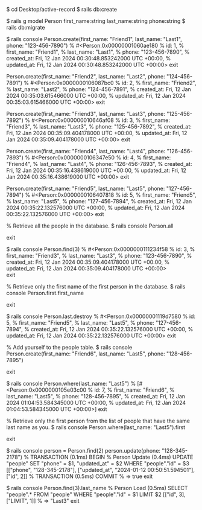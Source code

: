 <!-- Challenge: Rolodex
Note: A rolodex is a collection of paper cards that contain people's names and contact information. They were a common household and office item in the pre-digital age. -->
$ cd Desktop/active-record
$ rails db:create

<!-- As a developer, I have been tasked with creating a database model to store friends and family contact information. I want to ensure the database behaves as expected and the necessary information can be retrieved, added, updated, and deleted.

All tasks should be performed in order as listed below.

✔️ Acceptance Criteria
The rolodex application data should be managed by a PostgreSQL database in a Rails application.
 The model should be called Person with first_name, last_name, and phone attributes. All data types should be strings. -->
$ rails g model Person first_name:string last_name:string phone:string
$ rails db:migrate

<!-- Add five friends and family members to the people table using the Rails console. -->
$ rails console
Person.create(first_name: "Friend1", last_name: "Last1", phone: "123-456-7890")
% #<Person:0x00000001060ae180
% id: 1,
% first_name: "Friend1",
% last_name: "Last1",
% phone: "123-456-7890",
% created_at: Fri, 12 Jan 2024 00:30:48.853242000 UTC +00:00,
% updated_at: Fri, 12 Jan 2024 00:30:48.853242000 UTC +00:00>
exit

Person.create(first_name: "Friend2", last_name: "Last2", phone: "124-456-7891")
% #<Person:0x0000000106087bc0
% id: 2,
% first_name: "Friend2",
% last_name: "Last2",
% phone: "124-456-7891",
% created_at: Fri, 12 Jan 2024 00:35:03.615466000 UTC +00:00,
% updated_at: Fri, 12 Jan 2024 00:35:03.615466000 UTC +00:00>
exit

Person.create(first_name: "Friend3", last_name: "Last3", phone: "125-456-7892")
% #<Person:0x000000010646af08
% id: 3,
% first_name: "Friend3",
% last_name: "Last3",
% phone: "125-456-7892",
% created_at: Fri, 12 Jan 2024 00:35:09.404178000 UTC +00:00,
% updated_at: Fri, 12 Jan 2024 00:35:09.404178000 UTC +00:00>
exit

Person.create(first_name: "Friend4", last_name: "Last4", phone: "126-456-7893")
% #<Person:0x0000000106347e50
% id: 4,
% first_name: "Friend4",
% last_name: "Last4",
% phone: "126-456-7893",
% created_at: Fri, 12 Jan 2024 00:35:16.438619000 UTC +00:00,
% updated_at: Fri, 12 Jan 2024 00:35:16.438619000 UTC +00:00>
exit

Person.create(first_name: "Friend5", last_name: "Last5", phone: "127-456-7894")
% #<Person:0x0000000106407818
% id: 5,
% first_name: "Friend5",
% last_name: "Last5",
% phone: "127-456-7894",
% created_at: Fri, 12 Jan 2024 00:35:22.132576000 UTC +00:00,
% updated_at: Fri, 12 Jan 2024 00:35:22.132576000 UTC +00:00>
exit

% Retrieve all the people in the database.
$ rails console
Person.all
<!-- [#<Person:0x000000010642c320
%   id: 1,
%   first_name: "Friend1",
%   last_name: "Last1",
%   phone: "123-456-7890",
%   created_at: Fri, 12 Jan 2024 00:30:48.853242000 UTC +00:00,
%   updated_at: Fri, 12 Jan 2024 00:30:48.853242000 UTC +00:00>,
%  #<Person:0x000000010642c1e0
%   id: 2,
%   first_name: "Friend2",
%   last_name: "Last2",
%   phone: "124-456-7891",
%   created_at: Fri, 12 Jan 2024 00:35:03.615466000 UTC +00:00,
%   updated_at: Fri, 12 Jan 2024 00:35:03.615466000 UTC +00:00>,
%  #<Person:0x000000010642c0a0
%   id: 3,
%   first_name: "Friend3",
%   last_name: "Last3",
%   phone: "125-456-7892",
%   created_at: Fri, 12 Jan 2024 00:35:09.404178000 UTC +00:00,
%   updated_at: Fri, 12 Jan 2024 00:35:09.404178000 UTC +00:00>,
%  #<Person:0x000000010642bf60
%  id: 4,
%   first_name: "Friend4",
%   last_name: "Last4",
%   phone: "126-456-7893",
%   created_at: Fri, 12 Jan 2024 00:35:16.438619000 UTC +00:00,
%   updated_at: Fri, 12 Jan 2024 00:35:16.438619000 UTC +00:00>,
%  #<Person:0x000000010642be20
%   id: 5,
%   first_name: "Friend5",
%   last_name: "Last5",
%   phone: "127-456-7894",
%   created_at: Fri, 12 Jan 2024 00:35:22.132576000 UTC +00:00,
%   updated_at: Fri, 12 Jan 2024 00:35:22.132576000 UTC +00:00>]  -->
exit

<!-- Retrieve the third person in the database.  -->
$ rails console
Person.find(3)
% #<Person:0x0000000111234f58
%  id: 3,
%  first_name: "Friend3",
%  last_name: "Last3",
%  phone: "123-456-7890",
%  created_at: Fri, 12 Jan 2024 00:35:09.404178000 UTC +00:00,
%  updated_at: Fri, 12 Jan 2024 00:35:09.404178000 UTC +00:00>  
exit

% Retrieve only the first name of the first person in the database.
$ rails console
Person.first.first_name
<!-- Person Load (0.8ms)  SELECT "people".* FROM "people" ORDER BY "people"."id" ASC LIMIT $1  [["LIMIT", 1]] => "Friend1" -->
exit

<!-- Remove the last person from the database.  -->
$ rails console
Person.last.destroy
% #<Person:0x00000001119d7580
% id: 5,
% first_name: "Friend5",
% last_name: "Last5",
% phone: "127-456-7894",
% created_at: Fri, 12 Jan 2024 00:35:22.132576000 UTC +00:00,
% updated_at: Fri, 12 Jan 2024 00:35:22.132576000 UTC +00:00>
exit

% Add yourself to the people table.
$ rails console
Person.create(first_name: "Friend6", last_name: "Last5", phone: "128-456-7895")
<!-- #<Person:0x0000000112c77fa0
 id: 6,
 first_name: "Friend6",
 last_name: "Last5",
 phone: "128-456-7895",
 created_at: Fri, 12 Jan 2024 00:49:16.830501000 UTC +00:00,
 updated_at: Fri, 12 Jan 2024 00:49:16.830501000 UTC +00:00>  -->
exit

<!-- Retrieve all the people that have the same last name as you. -->
$ rails console
Person.where(last_name: "Last5")
% [#<Person:0x0000000105e03c00
% id: 7,
% first_name: "Friend6",
% last_name: "Last5",
% phone: "128-456-7895",
% created_at: Fri, 12 Jan 2024 01:04:53.584345000 UTC +00:00,
% updated_at: Fri, 12 Jan 2024 01:04:53.584345000 UTC +00:00>] 
exit

% Retrieve only the first person from the list of people that have the same last name as you.
$ rails console
Person.where(last_name: "Last5").first
<!-- #<Person:0x0000000105de1ce0
 id: 8,
 first_name: "Friend6",
 last_name: "Last5",
 phone: "128-456-7895",
 created_at: Fri, 12 Jan 2024 01:08:21.250537000 UTC +00:00,
 updated_at: Fri, 12 Jan 2024 01:08:21.250537000 UTC +00:00>  -->
exit

<!-- Update the phone number of the second person in the database. -->
$ rails console
person = Person.find(2)
person.update(phone: "128-345-2178")
% TRANSACTION (0.1ms) BEGIN
% Person Update (0.4ms) UPDATE "people" SET "phone" = $1, "updated_at" = $2 WHERE "people"."id" = $3 [["phone", "128-345-2178"], ["updated_at", "2024-01-12 00:50:51.594501"], ["id", 2]]
% TRANSACTION (0.5ms) COMMIT
% => true
exit

<!-- Retrieve the last name of the third person in the database. -->
$ rails console
Person.find(3).last_name
% Person Load (0.5ms) SELECT "people".\* FROM "people" WHERE "people"."id" = $1 LIMIT $2 [["id", 3], ["LIMIT", 1]]
% => "Last3"
exit
